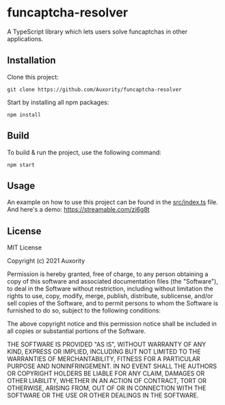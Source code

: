 # funcaptcha-resolver
A TypeScript library which lets users solve funcaptchas in other applications.

## Installation
Clone this project:
```
git clone https://github.com/Auxority/funcaptcha-resolver
```
Start by installing all npm packages:
```
npm install
```

## Build
To build & run the project, use the following command:
```
npm start
```

## Usage
An example on how to use this project can be found in the [src/index.ts](https://github.com/Auxority/funcaptcha-resolver/blob/main/src/index.ts) file.
And here's a demo: https://streamable.com/zi6g8t

## License
MIT License

Copyright (c) 2021 Auxority

Permission is hereby granted, free of charge, to any person obtaining a copy
of this software and associated documentation files (the "Software"), to deal
in the Software without restriction, including without limitation the rights
to use, copy, modify, merge, publish, distribute, sublicense, and/or sell
copies of the Software, and to permit persons to whom the Software is
furnished to do so, subject to the following conditions:

The above copyright notice and this permission notice shall be included in all
copies or substantial portions of the Software.

THE SOFTWARE IS PROVIDED "AS IS", WITHOUT WARRANTY OF ANY KIND, EXPRESS OR
IMPLIED, INCLUDING BUT NOT LIMITED TO THE WARRANTIES OF MERCHANTABILITY,
FITNESS FOR A PARTICULAR PURPOSE AND NONINFRINGEMENT. IN NO EVENT SHALL THE
AUTHORS OR COPYRIGHT HOLDERS BE LIABLE FOR ANY CLAIM, DAMAGES OR OTHER
LIABILITY, WHETHER IN AN ACTION OF CONTRACT, TORT OR OTHERWISE, ARISING FROM,
OUT OF OR IN CONNECTION WITH THE SOFTWARE OR THE USE OR OTHER DEALINGS IN THE
SOFTWARE.
